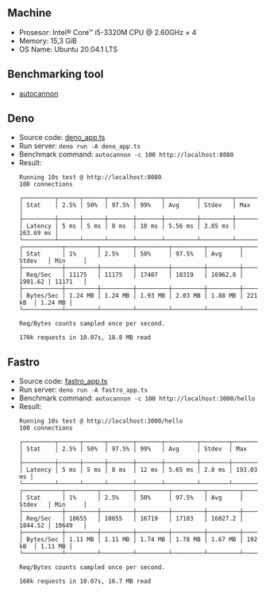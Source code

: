 ## Machine
- Prosesor: Intel® Core™ i5-3320M CPU @ 2.60GHz × 4
- Memory: 15,3 GiB 
- OS Name: Ubuntu 20.04.1 LTS

## Benchmarking tool
- [autocannon](https://www.npmjs.com/package/autocannon)

## Deno
- Source code: [deno_app.ts](deno_app.ts)
- Run server: `deno run -A deno_app.ts`
- Benchmark command: `autocannon -c 100 http://localhost:8080`
- Result:
    ```
    Running 10s test @ http://localhost:8080
    100 connections

    ┌─────────┬──────┬──────┬───────┬───────┬─────────┬─────────┬───────────┐
    │ Stat    │ 2.5% │ 50%  │ 97.5% │ 99%   │ Avg     │ Stdev   │ Max       │
    ├─────────┼──────┼──────┼───────┼───────┼─────────┼─────────┼───────────┤
    │ Latency │ 5 ms │ 5 ms │ 8 ms  │ 10 ms │ 5.56 ms │ 3.05 ms │ 163.69 ms │
    └─────────┴──────┴──────┴───────┴───────┴─────────┴─────────┴───────────┘
    ┌───────────┬─────────┬─────────┬─────────┬─────────┬─────────┬─────────┬─────────┐
    │ Stat      │ 1%      │ 2.5%    │ 50%     │ 97.5%   │ Avg     │ Stdev   │ Min     │
    ├───────────┼─────────┼─────────┼─────────┼─────────┼─────────┼─────────┼─────────┤
    │ Req/Sec   │ 11175   │ 11175   │ 17407   │ 18319   │ 16962.8 │ 1991.62 │ 11171   │
    ├───────────┼─────────┼─────────┼─────────┼─────────┼─────────┼─────────┼─────────┤
    │ Bytes/Sec │ 1.24 MB │ 1.24 MB │ 1.93 MB │ 2.03 MB │ 1.88 MB │ 221 kB  │ 1.24 MB │
    └───────────┴─────────┴─────────┴─────────┴─────────┴─────────┴─────────┴─────────┘

    Req/Bytes counts sampled once per second.

    170k requests in 10.07s, 18.8 MB read

    ```
## Fastro

- Source code: [fastro_app.ts](fastro_app.ts)
- Run server: `deno run -A fastro_app.ts`
- Benchmark command: `autocannon -c 100 http://localhost:3000/hello`
- Result:
    ```
    Running 10s test @ http://localhost:3000/hello
    100 connections

    ┌─────────┬──────┬──────┬───────┬───────┬─────────┬────────┬───────────┐
    │ Stat    │ 2.5% │ 50%  │ 97.5% │ 99%   │ Avg     │ Stdev  │ Max       │
    ├─────────┼──────┼──────┼───────┼───────┼─────────┼────────┼───────────┤
    │ Latency │ 5 ms │ 5 ms │ 8 ms  │ 12 ms │ 5.65 ms │ 2.8 ms │ 193.03 ms │
    └─────────┴──────┴──────┴───────┴───────┴─────────┴────────┴───────────┘
    ┌───────────┬─────────┬─────────┬─────────┬─────────┬─────────┬─────────┬─────────┐
    │ Stat      │ 1%      │ 2.5%    │ 50%     │ 97.5%   │ Avg     │ Stdev   │ Min     │
    ├───────────┼─────────┼─────────┼─────────┼─────────┼─────────┼─────────┼─────────┤
    │ Req/Sec   │ 10655   │ 10655   │ 16719   │ 17103   │ 16027.2 │ 1844.52 │ 10649   │
    ├───────────┼─────────┼─────────┼─────────┼─────────┼─────────┼─────────┼─────────┤
    │ Bytes/Sec │ 1.11 MB │ 1.11 MB │ 1.74 MB │ 1.78 MB │ 1.67 MB │ 192 kB  │ 1.11 MB │
    └───────────┴─────────┴─────────┴─────────┴─────────┴─────────┴─────────┴─────────┘

    Req/Bytes counts sampled once per second.

    160k requests in 10.07s, 16.7 MB read


    ```